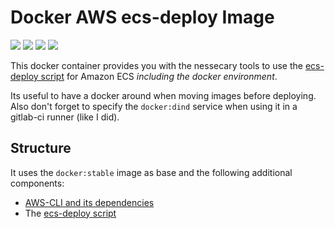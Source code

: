# Docker AWS ecs-deploy Image

[![](https://img.shields.io/microbadger/layers/pixelgmbh/docker-ecs-deploy.svg)](https://microbadger.com/images/pixelgmbh/docker-ecs-deploy)
[![](https://img.shields.io/microbadger/image-size/pixelgmbh/docker-ecs-deploy.svg)](https://microbadger.com/images/pixelgmbh/docker-ecs-deploy)
[![](https://img.shields.io/docker/pulls/pixelgmbh/docker-ecs-deploy.svg)](https://hub.docker.com/r/pixelgmbh/docker-ecs-deploy)
[![](https://img.shields.io/github/license/PixelGmbH/docker-ecs-deploy.svg?maxAge=3600)](https://github.com/PixelGmbH/docker-ecs-deploy/blob/master/LICENCE)

This docker container provides you with the nessecary tools to use the [ecs-deploy script](https://github.com/silinternational/ecs-deploy) for Amazon ECS _including the docker environment_.

Its useful to have a docker around when moving images before deploying. Also don't forget to specify the `docker:dind` service when using it in a gitlab-ci runner (like I did).

## Structure

It uses the `docker:stable` image as base and the following additional components:

* [AWS-CLI and its dependencies](https://docs.aws.amazon.com/de_de/cli/latest/userguide/awscli-install-linux.html)
* The [ecs-deploy script](https://github.com/silinternational/ecs-deploy)
